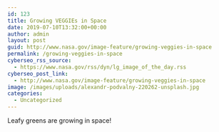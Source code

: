 ```yaml
---
id: 123
title: Growing VEGGIEs in Space
date: 2019-07-10T13:32:00+00:00
author: admin
layout: post
guid: http://www.nasa.gov/image-feature/growing-veggies-in-space
permalink: /growing-veggies-in-space
cyberseo_rss_source:
  - https://www.nasa.gov/rss/dyn/lg_image_of_the_day.rss
cyberseo_post_link:
  - http://www.nasa.gov/image-feature/growing-veggies-in-space
image: /images/uploads/alexandr-podvalny-220262-unsplash.jpg
categories:
  - Uncategorized
---
```

Leafy greens are growing in space!
